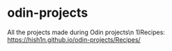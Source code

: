 # odin-projects
All the projects made during Odin projects\n
1)Recipes: https://hish1n.github.io/odin-projects/Recipes/
